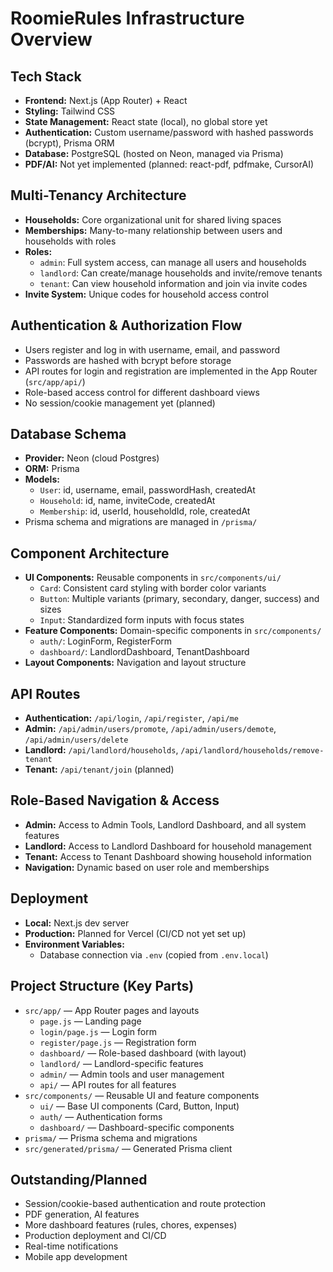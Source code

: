 # RoomieRules Infrastructure Overview

## Tech Stack
- **Frontend:** Next.js (App Router) + React
- **Styling:** Tailwind CSS
- **State Management:** React state (local), no global store yet
- **Authentication:** Custom username/password with hashed passwords (bcrypt), Prisma ORM
- **Database:** PostgreSQL (hosted on Neon, managed via Prisma)
- **PDF/AI:** Not yet implemented (planned: react-pdf, pdfmake, CursorAI)

## Multi-Tenancy Architecture
- **Households:** Core organizational unit for shared living spaces
- **Memberships:** Many-to-many relationship between users and households with roles
- **Roles:** 
  - `admin`: Full system access, can manage all users and households
  - `landlord`: Can create/manage households and invite/remove tenants
  - `tenant`: Can view household information and join via invite codes
- **Invite System:** Unique codes for household access control

## Authentication & Authorization Flow
- Users register and log in with username, email, and password
- Passwords are hashed with bcrypt before storage
- API routes for login and registration are implemented in the App Router (`src/app/api/`)
- Role-based access control for different dashboard views
- No session/cookie management yet (planned)

## Database Schema
- **Provider:** Neon (cloud Postgres)
- **ORM:** Prisma
- **Models:**
  - `User`: id, username, email, passwordHash, createdAt
  - `Household`: id, name, inviteCode, createdAt
  - `Membership`: id, userId, householdId, role, createdAt
- Prisma schema and migrations are managed in `/prisma/`

## Component Architecture
- **UI Components:** Reusable components in `src/components/ui/`
  - `Card`: Consistent card styling with border color variants
  - `Button`: Multiple variants (primary, secondary, danger, success) and sizes
  - `Input`: Standardized form inputs with focus states
- **Feature Components:** Domain-specific components in `src/components/`
  - `auth/`: LoginForm, RegisterForm
  - `dashboard/`: LandlordDashboard, TenantDashboard
- **Layout Components:** Navigation and layout structure

## API Routes
- **Authentication:** `/api/login`, `/api/register`, `/api/me`
- **Admin:** `/api/admin/users/promote`, `/api/admin/users/demote`, `/api/admin/users/delete`
- **Landlord:** `/api/landlord/households`, `/api/landlord/households/remove-tenant`
- **Tenant:** `/api/tenant/join` (planned)

## Role-Based Navigation & Access
- **Admin:** Access to Admin Tools, Landlord Dashboard, and all system features
- **Landlord:** Access to Landlord Dashboard for household management
- **Tenant:** Access to Tenant Dashboard showing household information
- **Navigation:** Dynamic based on user role and memberships

## Deployment
- **Local:** Next.js dev server
- **Production:** Planned for Vercel (CI/CD not yet set up)
- **Environment Variables:**
  - Database connection via `.env` (copied from `.env.local`)

## Project Structure (Key Parts)
- `src/app/` — App Router pages and layouts
  - `page.js` — Landing page
  - `login/page.js` — Login form
  - `register/page.js` — Registration form
  - `dashboard/` — Role-based dashboard (with layout)
  - `landlord/` — Landlord-specific features
  - `admin/` — Admin tools and user management
  - `api/` — API routes for all features
- `src/components/` — Reusable UI and feature components
  - `ui/` — Base UI components (Card, Button, Input)
  - `auth/` — Authentication forms
  - `dashboard/` — Dashboard-specific components
- `prisma/` — Prisma schema and migrations
- `src/generated/prisma/` — Generated Prisma client

## Outstanding/Planned
- Session/cookie-based authentication and route protection
- PDF generation, AI features
- More dashboard features (rules, chores, expenses)
- Production deployment and CI/CD
- Real-time notifications
- Mobile app development 